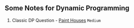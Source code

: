 ## Some Notes for Dynamic Programming

1. Classic DP Question - [Paint Houses](./paint-house.py) `Medium`

